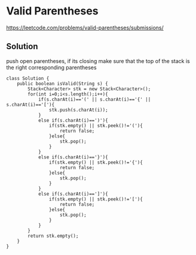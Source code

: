 # Valid Parentheses
https://leetcode.com/problems/valid-parentheses/submissions/

## Solution
push open parentheses, if its closing make sure that the top of the stack is the right corresponding parentheses

```
class Solution {
    public boolean isValid(String s) {
        Stack<Character> stk = new Stack<Character>();
        for(int i=0;i<s.length();i++){
            if(s.charAt(i)=='(' || s.charAt(i)=='{' || s.charAt(i)=='['){
                stk.push(s.charAt(i));
            }
            else if(s.charAt(i)==')'){
                if(stk.empty() || stk.peek()!='('){
                    return false;
                }else{
                    stk.pop();
                }
            }
            else if(s.charAt(i)=='}'){
                if(stk.empty() || stk.peek()!='{'){
                    return false;
                }else{
                    stk.pop();
                }
            }
            else if(s.charAt(i)==']'){
                if(stk.empty() || stk.peek()!='['){
                    return false;
                }else{
                    stk.pop();
                }
            }
        }
        return stk.empty();
    }
}
```
